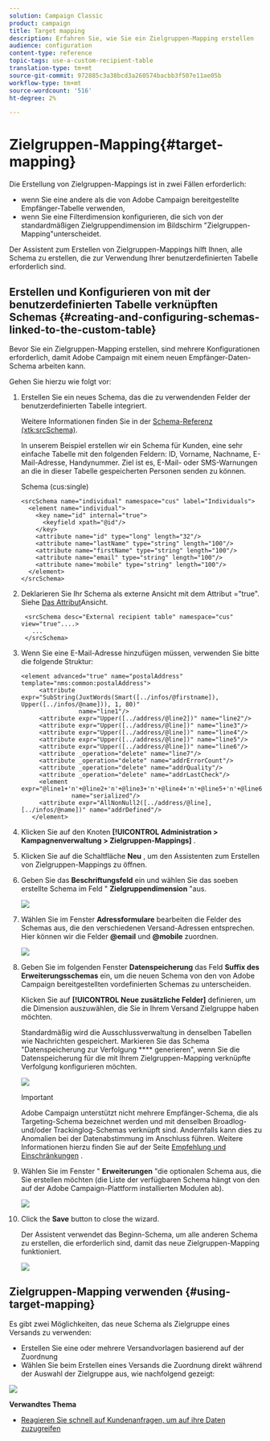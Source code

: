 ```yaml
---
solution: Campaign Classic
product: campaign
title: Target mapping
description: Erfahren Sie, wie Sie ein Zielgruppen-Mapping erstellen
audience: configuration
content-type: reference
topic-tags: use-a-custom-recipient-table
translation-type: tm+mt
source-git-commit: 972885c3a38bcd3a260574bacbb3f507e11ae05b
workflow-type: tm+mt
source-wordcount: '516'
ht-degree: 2%

---
```



# Zielgruppen-Mapping{#target-mapping}

Die Erstellung von Zielgruppen-Mappings ist in zwei Fällen erforderlich:

* wenn Sie eine andere als die von Adobe Campaign bereitgestellte Empfänger-Tabelle verwenden,
* wenn Sie eine Filterdimension konfigurieren, die sich von der standardmäßigen Zielgruppendimension im Bildschirm &quot;Zielgruppen-Mapping&quot;unterscheidet.

Der Assistent zum Erstellen von Zielgruppen-Mappings hilft Ihnen, alle Schema zu erstellen, die zur Verwendung Ihrer benutzerdefinierten Tabelle erforderlich sind.

## Erstellen und Konfigurieren von mit der benutzerdefinierten Tabelle verknüpften Schemas {#creating-and-configuring-schemas-linked-to-the-custom-table}

Bevor Sie ein Zielgruppen-Mapping erstellen, sind mehrere Konfigurationen erforderlich, damit Adobe Campaign mit einem neuen Empfänger-Daten-Schema arbeiten kann.

Gehen Sie hierzu wie folgt vor:

1. Erstellen Sie ein neues Schema, das die zu verwendenden Felder der benutzerdefinierten Tabelle integriert.

   Weitere Informationen finden Sie in der [Schema-Referenz (xtk:srcSchema)](../../configuration/using/about-schema-reference.md).

   In unserem Beispiel erstellen wir ein Schema für Kunden, eine sehr einfache Tabelle mit den folgenden Feldern: ID, Vorname, Nachname, E-Mail-Adresse, Handynummer. Ziel ist es, E-Mail- oder SMS-Warnungen an die in dieser Tabelle gespeicherten Personen senden zu können.

   Schema (cus:single)

   ```
   <srcSchema name="individual" namespace="cus" label="Individuals">
     <element name="individual">
       <key name="id" internal="true">
         <keyfield xpath="@id"/>
       </key>
       <attribute name="id" type="long" length="32"/>
       <attribute name="lastName" type="string" length="100"/>
       <attribute name="firstName" type="string" length="100"/>
       <attribute name="email" type="string" length="100"/>
       <attribute name="mobile" type="string" length="100"/>
     </element>
   </srcSchema>
   ```

1. Deklarieren Sie Ihr Schema als externe Ansicht mit dem Attribut =&quot;true&quot;. Siehe [Das Attribut](../../configuration/using/schema-characteristics.md#the-view-attribute)Ansicht.

   ```
    <srcSchema desc="External recipient table" namespace="cus" view="true"....>
      ...
    </srcSchema>
   ```

1. Wenn Sie eine E-Mail-Adresse hinzufügen müssen, verwenden Sie bitte die folgende Struktur:

   ```
   <element advanced="true" name="postalAddress" template="nms:common:postalAddress">
        <attribute expr="SubString(JuxtWords(Smart([../infos/@firstname]), Upper([../infos/@name])), 1, 80)"
                   name="line1"/>
        <attribute expr="Upper([../address/@line2])" name="line2"/>
        <attribute expr="Upper([../address/@line])" name="line3"/>
        <attribute expr="Upper([../address/@line])" name="line4"/>
        <attribute expr="Upper([../address/@line])" name="line5"/>
        <attribute expr="Upper([../address/@line])" name="line6"/>
        <attribute _operation="delete" name="line7"/>
        <attribute _operation="delete" name="addrErrorCount"/>
        <attribute _operation="delete" name="addrQuality"/>
        <attribute _operation="delete" name="addrLastCheck"/>
        <element expr="@line1+'n'+@line2+'n'+@line3+'n'+@line4+'n'+@line5+'n'+@line6"
                 name="serialized"/>
        <attribute expr="AllNonNull2([../address/@line], [../infos/@name])" name="addrDefined"/>
      </element>
   ```

1. Klicken Sie auf den Knoten **[!UICONTROL Administration > Kampagnenverwaltung > Zielgruppen-Mappings]** .
1. Klicken Sie auf die Schaltfläche **Neu** , um den Assistenten zum Erstellen von Zielgruppen-Mappings zu öffnen.
1. Geben Sie das **Beschriftungsfeld** ein und wählen Sie das soeben erstellte Schema im Feld &quot; **Zielgruppendimension** &quot;aus.

   ![](assets/mapping_diffusion_wizard_1.png)

1. Wählen Sie im Fenster **Adressformulare** bearbeiten die Felder des Schemas aus, die den verschiedenen Versand-Adressen entsprechen. Hier können wir die Felder **@email** und **@mobile** zuordnen.

   ![](assets/mapping_diffusion_wizard_2.png)

1. Geben Sie im folgenden Fenster **Datenspeicherung** das Feld **Suffix des Erweiterungsschemas** ein, um die neuen Schema von den von Adobe Campaign bereitgestellten vordefinierten Schemas zu unterscheiden.

   Klicken Sie auf **[!UICONTROL Neue zusätzliche Felder]** definieren, um die Dimension auszuwählen, die Sie in Ihrem Versand Zielgruppe haben möchten.

   Standardmäßig wird die Ausschlussverwaltung in denselben Tabellen wie Nachrichten gespeichert. Markieren Sie das Schema &quot;Datenspeicherung zur Verfolgung **** generieren&quot;, wenn Sie die Datenspeicherung für die mit Ihrem Zielgruppen-Mapping verknüpfte Verfolgung konfigurieren möchten.

   ![](assets/mapping_diffusion_wizard_3.png)

   >[!IMPORTANT]
   >
   >Adobe Campaign unterstützt nicht mehrere Empfänger-Schema, die als Targeting-Schema bezeichnet werden und mit denselben Broadlog- und/oder Trackinglog-Schemas verknüpft sind. Andernfalls kann dies zu Anomalien bei der Datenabstimmung im Anschluss führen. Weitere Informationen hierzu finden Sie auf der Seite [Empfehlung und Einschränkungen](../../configuration/using/about-custom-recipient-table.md) .

1. Wählen Sie im Fenster &quot; **Erweiterungen** &quot;die optionalen Schema aus, die Sie erstellen möchten (die Liste der verfügbaren Schema hängt von den auf der Adobe Campaign-Plattform installierten Modulen ab).

   ![](assets/mapping_diffusion_wizard_4.png)

1. Click the **Save** button to close the wizard.

   Der Assistent verwendet das Beginn-Schema, um alle anderen Schema zu erstellen, die erforderlich sind, damit das neue Zielgruppen-Mapping funktioniert.

   ![](assets/mapping_schema_list.png)

## Zielgruppen-Mapping verwenden {#using-target-mapping}

Es gibt zwei Möglichkeiten, das neue Schema als Zielgruppe eines Versands zu verwenden:

* Erstellen Sie eine oder mehrere Versandvorlagen basierend auf der Zuordnung
* Wählen Sie beim Erstellen eines Versands die Zuordnung direkt während der Auswahl der Zielgruppe aus, wie nachfolgend gezeigt:

![](assets/mapping_selection_ciblage.png)

**Verwandtes Thema**

* [Reagieren Sie schnell auf Kundenanfragen, um auf ihre Daten zuzugreifen](https://helpx.adobe.com/campaign/kb/simplifying-campaign-management-acc.html#Quicklyrespondtocustomerrequeststoaccesstheirdata)